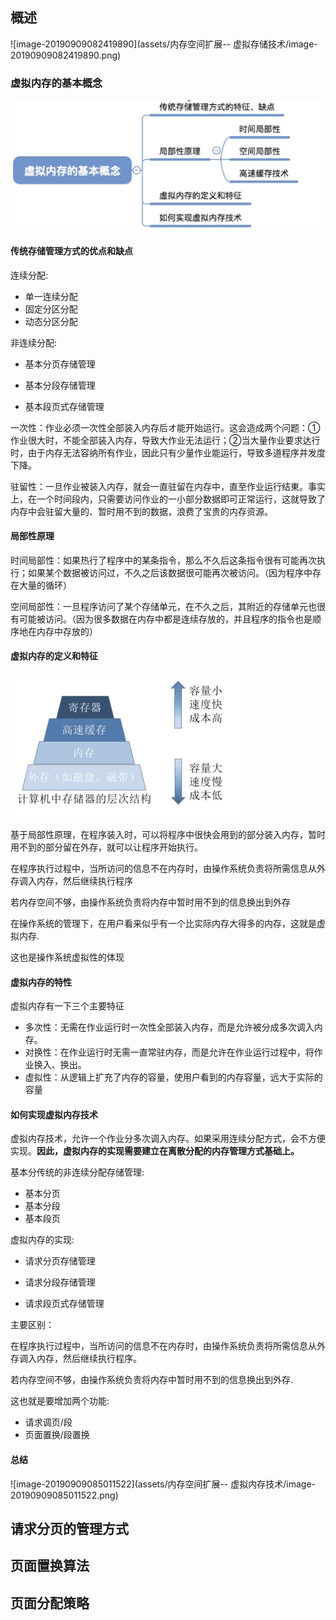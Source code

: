 ## 概述

![image-20190909082419890](assets/内存空间扩展-- 虚拟存储技术/image-20190909082419890.png)





### 虚拟内存的基本概念

<img src="assets/内存空间扩展-- 虚拟内存技术/image-20190909082513493.png" alt="image-20190909082513493" style="zoom:50%;" />



#### 传统存储管理方式的优点和缺点

连续分配:

- 单一连续分配 
- 固定分区分配
- 动态分区分配

非连续分配:

- 基本分页存储管理 

- 基本分段存储管理
- 基本段页式存储管理

一次性：作业必须一次性全部装入内存后オ能开始运行。这会造成两个问题：①作业很大时，不能全部装入内存，导致大作业无法运行；②当大量作业要求达行时，由于内存无法容纳所有作业，因此只有少量作业能运行，导致多道程序并发度下降。

驻留性：一旦作业被装入内存，就会一直驻留在内存中，直至作业运行结東。事实上，在一个时间段内，只需要访问作业的一小部分数据即可正常运行，这就导致了内存中会驻留大量的、暂时用不到的数据，浪费了宝贵的内存资源。

#### 局部性原理

时间局部性：如果热行了程序中的某条指令，那么不久后这条指令很有可能再次执行；如果某个数据被访问过，不久之后该数据很可能再次被访问。（因为程序中存在大量的循环）

空间局部性：一旦程序访问了某个存储单元，在不久之后，其附近的存储单元也很有可能被访问。（因为很多数据在内存中都是连续存放的，并且程序的指令也是顺序地在内存中存放的）

#### 虚拟内存的定义和特征

<img src="assets/内存空间扩展-- 虚拟内存技术/image-20190909084320687.png" alt="image-20190909084320687" style="zoom:50%;" />

基于局部性原理，在程序装入时，可以将程序中很快会用到的部分装入内存，暂时用不到的部分留在外存，就可以让程序开始执行。

在程序执行过程中，当所访问的信息不在内存时，由操作系统负责将所需信息从外存调入内存，然后继续执行程序

若内存空间不够，由操作系统负责将内存中暂时用不到的信息换出到外存

在操作系统的管理下，在用户看来似乎有一个比实际内存大得多的内存，这就是虚拟内存.

这也是操作系统虚拟性的体现

#### 虚拟内存的特性

虚拟内存有一下三个主要特征

- 多次性：无需在作业运行时一次性全部装入内存，而是允许被分成多次调入内存。
- 对换性：在作业运行时无需一直常驻内存，而是允许在作业运行过程中，将作业换入、换出。
- 虚拟性：从逻辑上扩充了内存的容量，使用户看到的内存容量，远大于实际的容量



#### 如何实现虚拟内存技术

虚拟内存技术，允许一个作业分多次调入内存。如果采用连续分配方式，会不方便实现。**因此，虚拟内存的实现需要建立在离散分配的内存管理方式基础上。**



基本分传统的非连续分配存储管理:

- 基本分页
- 基本分段
- 基本段页

虚拟内存的实现:

- 请求分页存储管理

- 请求分段存储管理

- 请求段页式存储管理



主要区别：

在程序执行过程中，当所访问的信息不在内存时，由操作系统负责将所需信息从外存调入内存，然后继续执行程序。

若内存空间不够，由操作系统负责将内存中暂时用不到的信息换出到外存.

这也就是要增加两个功能:

- 请求调页/段
- 页面置换/段置换

#### 总结

![image-20190909085011522](assets/内存空间扩展-- 虚拟内存技术/image-20190909085011522.png)



## 请求分页的管理方式



## 页面置换算法



## 页面分配策略